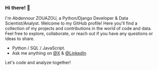### Hi there! 👋


I'm Abdennour ZOUAZOU, a Python/Django Developer & Data Scientist/Analyst. Welcome to my GitHub profile! Here you'll find a collection of my projects and contributions in the world of code and data. Feel free to explore, collaborate, or reach out if you have any questions or ideas to share.

- Python / SQL / JavaScript.
- Ask me anything on [@X](https://twitter.com/zouazou) & [@LinkedIn](https://www.linkedin.com/in/zouazou)



Let's code and analyze together! 






